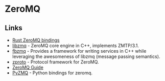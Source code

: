 # ZeroMQ

## Links

* [Rust ZeroMQ bindings](https://github.com/erickt/rust-zmq)
* [libzmq](https://github.com/zeromq/libzmq) - ZeroMQ core engine in C++, implements ZMTP/3.1.
* [fbzmq](https://github.com/facebook/fbzmq) - Provides a framework for writing services in C++ while leveraging the awesomeness of libzmq \(message passing semantics\).
* [zproto](https://github.com/zeromq/zproto) - Protocol framework for ZeroMQ.
* [ZeroMQ Guide](https://zguide.zeromq.org/)
* [PyZMQ](https://github.com/zeromq/pyzmq) - Python bindings for zeromq.

